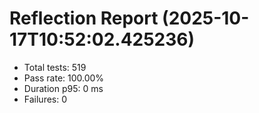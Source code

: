 # Reflection Report (2025-10-17T10:52:02.425236)

- Total tests: 519
- Pass rate: 100.00%
- Duration p95: 0 ms
- Failures: 0

